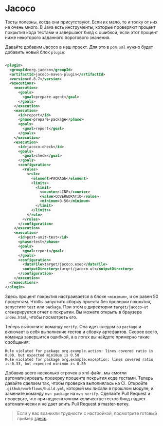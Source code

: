# Jacoco

Тесты полезны, когда они присутствуют. Если их мало, то и толку от них не очень много. В Java есть
инструменты, которые проверяют процент покрытия кода тестами и завершают билд с ошибкой, если этот процент
ниже некоторого заданного порогового значения.

Давайте добавим Jacoco в наш проект. Для это в `pom.xml` нужно будет добавить новый блок `plugin`:

```xml

<plugin>
  <groupId>org.jacoco</groupId>
  <artifactId>jacoco-maven-plugin</artifactId>
  <version>0.8.7</version>
  <executions>
    <execution>
      <goals>
        <goal>prepare-agent</goal>
      </goals>
    </execution>
    <execution>
      <id>report</id>
      <phase>prepare-package</phase>
      <goals>
        <goal>report</goal>
      </goals>
    </execution>
    <execution>
      <id>jacoco-check</id>
      <goals>
        <goal>check</goal>
      </goals>
      <configuration>
        <rules>
          <rule>
            <element>PACKAGE</element>
            <limits>
              <limit>
                <counter>LINE</counter>
                <value>COVEREDRATIO</value>
                <minimum>0.50</minimum>
              </limit>
            </limits>
          </rule>
        </rules>
      </configuration>
    </execution>
    <execution>
      <id>post-unit-test</id>
      <phase>test</phase>
      <goals>
        <goal>report</goal>
      </goals>
      <configuration>
        <dataFile>target/jacoco.exec</dataFile>
        <outputDirectory>target/jacoco-ut</outputDirectory>
      </configuration>
    </execution>
  </executions>
</plugin>
```

Здесь процент покрытия настраивается в блоке `<minimum>`, и он равен 50 процентам. Чтобы запустить сборку проекта
без проверки покрытия, запустите `test` или `package`. При этом в директории `target/jacoco-ut` сгенерируется отчет
о покрытии. Вы можете открыть в браузере `index.html`, чтобы посмотреть его.

Теперь выполните команду `verify`. Она идет следом за `package` и включает в себя выполнение тестов и сборку артефактов.
Скорее всего, команда завершится ошибкой, а в логах вы найдете примерно такие сообщения:

```
Rule violated for package org.example.action: lines covered ratio is 0.00, but expected minimum is 0.50
Rule violated for package org.example.exception: lines covered ratio is 0.33, but expected minimum is 0.50
```

Добавив всего несколько строчек в xml-файл, мы смогли автоматизировать проверку процента покрытия кода тестами.
Теперь давайте сделаем так, чтобы проверка выполнялась на CI. Откройте `.github/workflows/build.yml`,
который мы писали в прошлом модуле, и замените команду `mvn package` на `mvn verify`.
Сделайте Pull Request и проверьте, что при недостаточном количестве тестов билд падает автоматически и не дает
влить Pull Request в master-ветку.

> Если у вас возникли трудности с настройкой, посмотрите готовый пример [здесь](https://github.com/SimonHarmonicMinor/java-unit-tests-example).